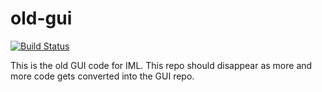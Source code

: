 # old-gui

[![Build Status](https://travis-ci.org/whamcloud/old-gui.svg?branch=master)](https://travis-ci.org/whamcloud/old-gui)

This is the old GUI code for IML. This repo should disappear as more and more code gets converted into the GUI repo.
